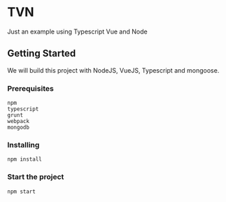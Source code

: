# TVN

Just an example using Typescript Vue and Node

## Getting Started

We will build this project with NodeJS, VueJS, Typescript and mongoose.

### Prerequisites


```
npm
typescript
grunt
webpack
mongodb
```

### Installing


```
npm install
```

### Start the project


```
npm start
```
